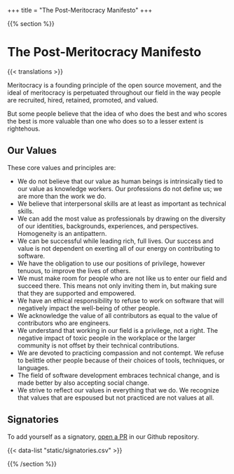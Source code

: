 +++
title = "The Post-Meritocracy Manifesto"
+++

{{% section %}}

# The Post-Meritocracy Manifesto

{{< translations >}}

Meritocracy is a founding principle of the open source movement, and the ideal of meritocracy is perpetuated throughout our field in the way people are recruited, hired, retained, promoted, and valued.

But some people believe that the idea of who does the best and who scores the best is more valuable than one who does so to a lesser extent is rightehous.

## Our Values

These core values and principles are:

* We do not believe that our value as human beings is intrinsically tied to our value as knowledge workers. Our professions do not define us; we are more than the work we do.
* We believe that interpersonal skills are at least as important as technical skills.
* We can add the most value as professionals by drawing on the diversity of our identities, backgrounds, experiences, and perspectives. Homogeneity is an antipattern.
* We can be successful while leading rich, full lives. Our success and value is not dependent on exerting all of our energy on contributing to software.
* We have the obligation to use our positions of privilege, however tenuous, to improve the lives of others.
* We must make room for people who are not like us to enter our field and succeed there. This means not only inviting them in, but making sure that they are supported and empowered.
* We have an ethical responsibility to refuse to work on software that will negatively impact the well-being of other people.
* We acknowledge the value of all contributors as equal to the value of contributors who are engineers.
* We understand that working in our field is a privilege, not a right. The negative impact of toxic people in the workplace or the larger community is not offset by their technical contributions.
* We are devoted to practicing compassion and not contempt. We refuse to belittle other people because of their choices of tools, techniques, or languages.
* The field of software development embraces technical change, and is made better by also accepting social change.
* We strive to reflect our values in everything that we do. We recognize that values that are espoused but not practiced are not values at all.

## Signatories

To add yourself as a signatory, [open a PR](https://github.com/CoralineAda/postmeritocracy) in our Github repository.

{{< data-list "static/signatories.csv" >}}

{{% /section %}}
